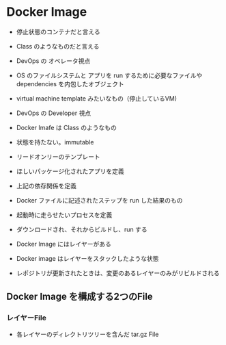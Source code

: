 # Docker Image

* 停止状態のコンテナだと言える
* Class のようなものだと言える



* DevOps の オペレータ視点
* OS のファイルシステムと アプリを run するために必要なファイルや dependencies を内包したオブジェクト
* virtual machine template みたいなもの（停止しているVM)


* DevOps の Developer 視点
* Docker Imafe は Class のようなもの



* 状態を持たない。immutable
* リードオンリーのテンプレート
* ほしいパッケージ化されたアプリを定義
* 上記の依存関係を定義
* Docker ファイルに記述されたステップを run した結果のもの
* 起動時に走らせたいプロセスを定義
* ダウンロードされ、それからビルドし、run する
* Docker Image にはレイヤーがある
* Docker image はレイヤーをスタックしたような状態
* レポジトリが更新されたときは、変更のあるレイヤーのみがリビルドされる





## Docker Image を構成する2つのFile

### レイヤーFile
* 各レイヤーのディレクトリツリーを含んだ tar.gz File
